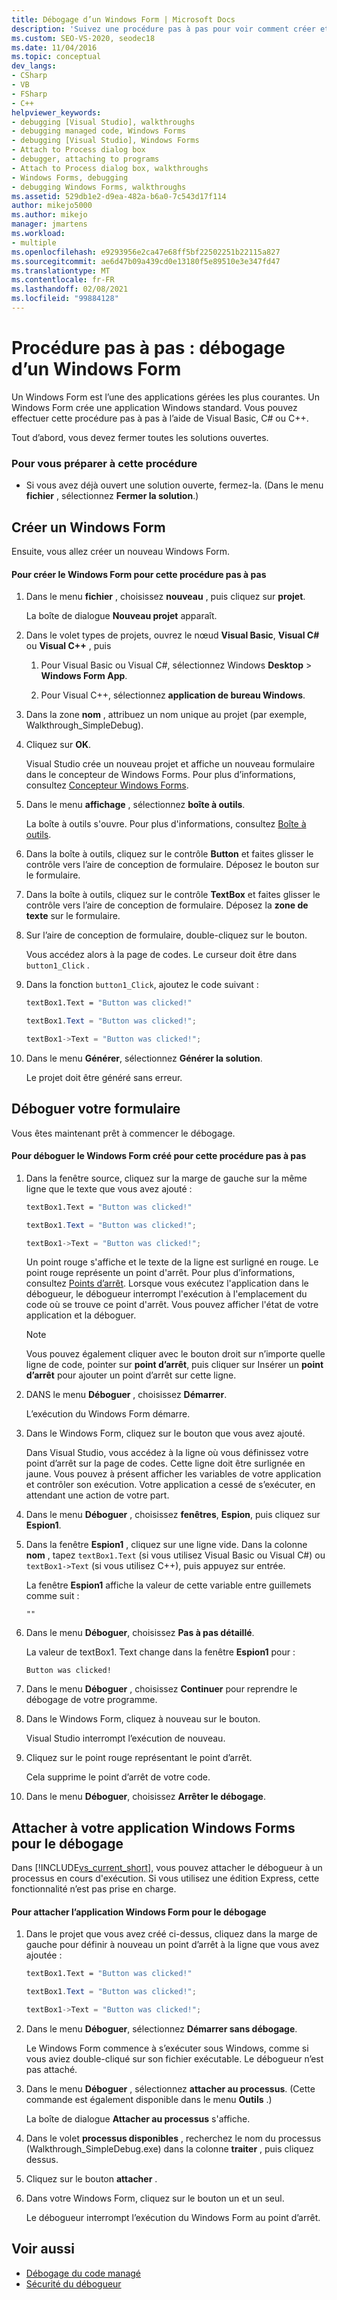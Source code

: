 ```yaml
---
title: Débogage d’un Windows Form | Microsoft Docs
description: 'Suivez une procédure pas à pas pour voir comment créer et déboguer un Windows Form, une application managée commune. Vous pouvez utiliser C#, Visual Basic, C++ ou F #.'
ms.custom: SEO-VS-2020, seodec18
ms.date: 11/04/2016
ms.topic: conceptual
dev_langs:
- CSharp
- VB
- FSharp
- C++
helpviewer_keywords:
- debugging [Visual Studio], walkthroughs
- debugging managed code, Windows Forms
- debugging [Visual Studio], Windows Forms
- Attach to Process dialog box
- debugger, attaching to programs
- Attach to Process dialog box, walkthroughs
- Windows Forms, debugging
- debugging Windows Forms, walkthroughs
ms.assetid: 529db1e2-d9ea-482a-b6a0-7c543d17f114
author: mikejo5000
ms.author: mikejo
manager: jmartens
ms.workload:
- multiple
ms.openlocfilehash: e9293956e2ca47e68ff5bf22502251b22115a827
ms.sourcegitcommit: ae6d47b09a439cd0e13180f5e89510e3e347fd47
ms.translationtype: MT
ms.contentlocale: fr-FR
ms.lasthandoff: 02/08/2021
ms.locfileid: "99884128"
---
```

# <a name="walkthrough-debugging-a-windows-form"></a>Procédure pas à pas : débogage d’un Windows Form
Un Windows Form est l’une des applications gérées les plus courantes. Un Windows Form crée une application Windows standard. Vous pouvez effectuer cette procédure pas à pas à l’aide de Visual Basic, C# ou C++.

 Tout d’abord, vous devez fermer toutes les solutions ouvertes.

### <a name="to-prepare-for-this-walkthrough"></a>Pour vous préparer à cette procédure

- Si vous avez déjà ouvert une solution ouverte, fermez-la. (Dans le menu **fichier** , sélectionnez **Fermer la solution**.)

## <a name="create-a-new-windows-form"></a>Créer un Windows Form
 Ensuite, vous allez créer un nouveau Windows Form.

#### <a name="to-create-the-windows-form-for-this-walkthrough"></a>Pour créer le Windows Form pour cette procédure pas à pas

1. Dans le menu **fichier** , choisissez **nouveau** , puis cliquez sur **projet**.

     La boîte de dialogue **Nouveau projet** apparaît.

2. Dans le volet types de projets, ouvrez le nœud **Visual Basic**, **Visual C#** ou **Visual C++** , puis

    1. Pour Visual Basic ou Visual C#, sélectionnez Windows **Desktop**  >  **Windows Form App**.

    2. Pour Visual C++, sélectionnez **application de bureau Windows**.

3. Dans la zone **nom** , attribuez un nom unique au projet (par exemple, Walkthrough_SimpleDebug).

4. Cliquez sur **OK**.

     Visual Studio crée un nouveau projet et affiche un nouveau formulaire dans le concepteur de Windows Forms. Pour plus d’informations, consultez [Concepteur Windows Forms](/previous-versions/visualstudio/visual-studio-2010/e06hs424\(v\=vs.100\)).

5. Dans le menu **affichage** , sélectionnez **boîte à outils**.

     La boîte à outils s'ouvre. Pour plus d'informations, consultez [Boîte à outils](../ide/reference/toolbox.md).

6. Dans la boîte à outils, cliquez sur le contrôle **Button** et faites glisser le contrôle vers l’aire de conception de formulaire. Déposez le bouton sur le formulaire.

7. Dans la boîte à outils, cliquez sur le contrôle **TextBox** et faites glisser le contrôle vers l’aire de conception de formulaire. Déposez la **zone de texte** sur le formulaire.

8. Sur l’aire de conception de formulaire, double-cliquez sur le bouton.

     Vous accédez alors à la page de codes. Le curseur doit être dans `button1_Click` .

10. Dans la fonction `button1_Click`, ajoutez le code suivant :

    ```vb
    textBox1.Text = "Button was clicked!"
    ```

    ```csharp
    textBox1.Text = "Button was clicked!";
    ```

    ```cpp
    textBox1->Text = "Button was clicked!";
    ```

11. Dans le menu **Générer**, sélectionnez **Générer la solution**.

     Le projet doit être généré sans erreur.

## <a name="debug-your-form"></a>Déboguer votre formulaire
 Vous êtes maintenant prêt à commencer le débogage.

#### <a name="to-debug-the-windows-form-created-for-this-walkthrough"></a>Pour déboguer le Windows Form créé pour cette procédure pas à pas

1. Dans la fenêtre source, cliquez sur la marge de gauche sur la même ligne que le texte que vous avez ajouté :

     ```vb
    textBox1.Text = "Button was clicked!"
    ```

    ```csharp
    textBox1.Text = "Button was clicked!";
    ```

    ```cpp
    textBox1->Text = "Button was clicked!";
    ```

     Un point rouge s'affiche et le texte de la ligne est surligné en rouge. Le point rouge représente un point d'arrêt. Pour plus d’informations, consultez [Points d’arrêt](/previous-versions/ktf38f66(v=vs.100)). Lorsque vous exécutez l'application dans le débogueur, le débogueur interrompt l'exécution à l'emplacement du code où se trouve ce point d'arrêt. Vous pouvez afficher l'état de votre application et la déboguer.

    > [!NOTE]
    > Vous pouvez également cliquer avec le bouton droit sur n’importe quelle ligne de code, pointer sur **point d’arrêt**, puis cliquer sur Insérer un **point d’arrêt** pour ajouter un point d’arrêt sur cette ligne.

2. DANS le menu **Déboguer** , choisissez **Démarrer**.

     L’exécution du Windows Form démarre.

3. Dans le Windows Form, cliquez sur le bouton que vous avez ajouté.

     Dans Visual Studio, vous accédez à la ligne où vous définissez votre point d’arrêt sur la page de codes. Cette ligne doit être surlignée en jaune. Vous pouvez à présent afficher les variables de votre application et contrôler son exécution. Votre application a cessé de s’exécuter, en attendant une action de votre part.

4. Dans le menu **Déboguer** , choisissez **fenêtres**, **Espion**, puis cliquez sur **Espion1**.

5. Dans la fenêtre **Espion1** , cliquez sur une ligne vide. Dans la colonne **nom** , tapez `textBox1.Text` (si vous utilisez Visual Basic ou Visual C#) ou `textBox1->Text` (si vous utilisez C++), puis appuyez sur entrée.

     La fenêtre **Espion1** affiche la valeur de cette variable entre guillemets comme suit :

    `""`

6. Dans le menu **Déboguer**, choisissez **Pas à pas détaillé**.

     La valeur de textBox1. Text change dans la fenêtre **Espion1** pour :

    `Button was clicked!`

7. Dans le menu **Déboguer** , choisissez **Continuer** pour reprendre le débogage de votre programme.

8. Dans le Windows Form, cliquez à nouveau sur le bouton.

     Visual Studio interrompt l’exécution de nouveau.

9. Cliquez sur le point rouge représentant le point d’arrêt.

     Cela supprime le point d’arrêt de votre code.

10. Dans le menu **Déboguer**, choisissez **Arrêter le débogage**.

## <a name="attach-to-your-windows-form-application-for-debugging"></a>Attacher à votre application Windows Forms pour le débogage
 Dans [!INCLUDE[vs_current_short](../code-quality/includes/vs_current_short_md.md)], vous pouvez attacher le débogueur à un processus en cours d'exécution. Si vous utilisez une édition Express, cette fonctionnalité n’est pas prise en charge.

#### <a name="to-attach-to-the-windows-form-application-for-debugging"></a>Pour attacher l’application Windows Form pour le débogage

1. Dans le projet que vous avez créé ci-dessus, cliquez dans la marge de gauche pour définir à nouveau un point d’arrêt à la ligne que vous avez ajoutée :

     ```vb
    textBox1.Text = "Button was clicked!"
    ```

    ```csharp
    textBox1.Text = "Button was clicked!";
    ```

    ```cpp
    textBox1->Text = "Button was clicked!";
    ```

2. Dans le menu **Déboguer**, sélectionnez **Démarrer sans débogage**.

     Le Windows Form commence à s’exécuter sous Windows, comme si vous aviez double-cliqué sur son fichier exécutable. Le débogueur n’est pas attaché.

3. Dans le menu **Déboguer** , sélectionnez **attacher au processus**. (Cette commande est également disponible dans le menu **Outils** .)

     La boîte de dialogue **Attacher au processus** s'affiche.

4. Dans le volet **processus disponibles** , recherchez le nom du processus (Walkthrough_SimpleDebug.exe) dans la colonne **traiter** , puis cliquez dessus.

5. Cliquez sur le bouton **attacher** .

6. Dans votre Windows Form, cliquez sur le bouton un et un seul.

     Le débogueur interrompt l’exécution du Windows Form au point d’arrêt.

## <a name="see-also"></a>Voir aussi
- [Débogage du code managé](../debugger/debugging-managed-code.md)
- [Sécurité du débogueur](../debugger/debugger-security.md)